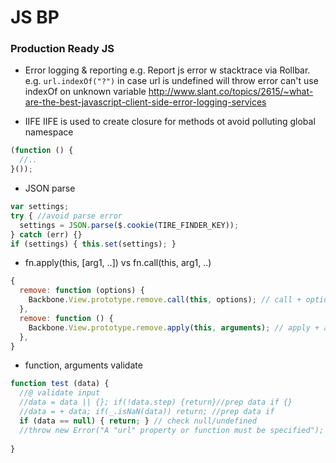 # JS BP

### Production Ready JS

- Error logging & reporting 
e.g. Report js error w stacktrace via Rollbar. e.g. `url.indexOf("?")` in case url is undefined will throw error can't use indexOf on unknown variable
http://www.slant.co/topics/2615/~what-are-the-best-javascript-client-side-error-logging-services

- IIFE
IIFE is used to create closure for methods ot avoid polluting global namespace
 
```js
(function () {
  //..
}());
```

- JSON parse
 
```js
var settings;
try { //avoid parse error
  settings = JSON.parse($.cookie(TIRE_FINDER_KEY)); 
} catch (err) {}
if (settings) { this.set(settings); }
```

- fn.apply(this, [arg1, ..]) vs fn.call(this, arg1, ..)

```js
{
  remove: function (options) {
    Backbone.View.prototype.remove.call(this, options); // call + options explicitly
  },
  remove: function () {
    Backbone.View.prototype.remove.apply(this, arguments); // apply + argument implicitly
  },
}
```

- function, arguments validate
 
```js
function test (data) {
  //@ validate input
  //data = data || {}; if(!data.step) {return}//prep data if {} 
  //data = + data; if(_.isNaN(data)) return; //prep data if 
  if (data == null) { return; } // check null/undefined
  //throw new Error("A "url" property or function must be specified"); //or throw new Error instead of return for type error  
  
}

```
